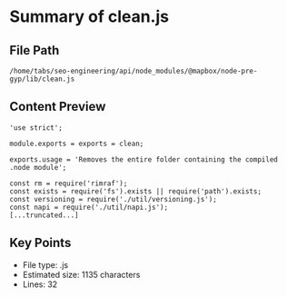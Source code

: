 # Summary of clean.js
  
## File Path
`/home/tabs/seo-engineering/api/node_modules/@mapbox/node-pre-gyp/lib/clean.js`

## Content Preview
```
'use strict';

module.exports = exports = clean;

exports.usage = 'Removes the entire folder containing the compiled .node module';

const rm = require('rimraf');
const exists = require('fs').exists || require('path').exists;
const versioning = require('./util/versioning.js');
const napi = require('./util/napi.js');
[...truncated...]
```

## Key Points
- File type: .js
- Estimated size: 1135 characters
- Lines: 32
